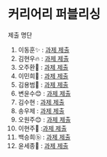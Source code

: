 # 커리어리 퍼블리싱

제출 명단

1. 이동훈✨ : [과제 제출](http://www.naver.com/)
2. 김현우🔥 : [과제 제출](https://github.com/hyunwoo-developer/careerly_copy.git)
3. 오주환🎨 : [과제 제출](https://github.com/juhwano/careerly)
4. 이민희🍗 : [과제 제출](https://github.com/himinhee/study_front/tree/main/careerly_page)
5. 김용범🐯 : [과제 제출](https://github.com/Kim-yongbeom/mongodb)
6. 변윤수😊 : [과제 제출](https://github.com/YOONSOOBYUN/ssac_career.git)
7. 김수현 : [과제 제출](https://github.com/suhyunn/ssac_careerly_homework.git)
8. 송우제 : [과제 제출](https://github.com/WoodysCloud/react_assignment)
9. 오원주😊 : [과제 제출](https://github.com/PancakeCookie/SSAC_SNSProject)
10. 이현주🐣 :[과제 제출](https://github.com/HYUN816/homework_careerly)
11. 백승희ⓑ : [과제 제출](https://github.com/brilliantB/ssac_careerly.git)
12. 윤세종🐳 : [과제 제출](https://github.com/YONo92/ssac_careerly_sj.git)
